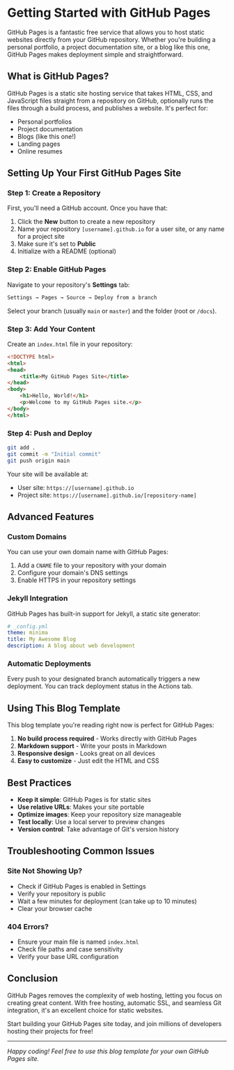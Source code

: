 # Getting Started with GitHub Pages

GitHub Pages is a fantastic free service that allows you to host static websites directly from your GitHub repository. Whether you're building a personal portfolio, a project documentation site, or a blog like this one, GitHub Pages makes deployment simple and straightforward.

## What is GitHub Pages?

GitHub Pages is a static site hosting service that takes HTML, CSS, and JavaScript files straight from a repository on GitHub, optionally runs the files through a build process, and publishes a website. It's perfect for:

- Personal portfolios
- Project documentation
- Blogs (like this one!)
- Landing pages
- Online resumes

## Setting Up Your First GitHub Pages Site

### Step 1: Create a Repository

First, you'll need a GitHub account. Once you have that:

1. Click the **New** button to create a new repository
2. Name your repository `[username].github.io` for a user site, or any name for a project site
3. Make sure it's set to **Public**
4. Initialize with a README (optional)

### Step 2: Enable GitHub Pages

Navigate to your repository's **Settings** tab:

```bash
Settings → Pages → Source → Deploy from a branch
```

Select your branch (usually `main` or `master`) and the folder (root or `/docs`).

### Step 3: Add Your Content

Create an `index.html` file in your repository:

```html
<!DOCTYPE html>
<html>
<head>
    <title>My GitHub Pages Site</title>
</head>
<body>
    <h1>Hello, World!</h1>
    <p>Welcome to my GitHub Pages site.</p>
</body>
</html>
```

### Step 4: Push and Deploy

```bash
git add .
git commit -m "Initial commit"
git push origin main
```

Your site will be available at:
- User site: `https://[username].github.io`
- Project site: `https://[username].github.io/[repository-name]`

## Advanced Features

### Custom Domains

You can use your own domain name with GitHub Pages:

1. Add a `CNAME` file to your repository with your domain
2. Configure your domain's DNS settings
3. Enable HTTPS in your repository settings

### Jekyll Integration

GitHub Pages has built-in support for Jekyll, a static site generator:

```yaml
# _config.yml
theme: minima
title: My Awesome Blog
description: A blog about web development
```

### Automatic Deployments

Every push to your designated branch automatically triggers a new deployment. You can track deployment status in the Actions tab.

## Using This Blog Template

This blog template you're reading right now is perfect for GitHub Pages:

1. **No build process required** - Works directly with GitHub Pages
2. **Markdown support** - Write your posts in Markdown
3. **Responsive design** - Looks great on all devices
4. **Easy to customize** - Just edit the HTML and CSS

## Best Practices

- **Keep it simple**: GitHub Pages is for static sites
- **Use relative URLs**: Makes your site portable
- **Optimize images**: Keep your repository size manageable
- **Test locally**: Use a local server to preview changes
- **Version control**: Take advantage of Git's version history

## Troubleshooting Common Issues

### Site Not Showing Up?

- Check if GitHub Pages is enabled in Settings
- Verify your repository is public
- Wait a few minutes for deployment (can take up to 10 minutes)
- Clear your browser cache

### 404 Errors?

- Ensure your main file is named `index.html`
- Check file paths and case sensitivity
- Verify your base URL configuration

## Conclusion

GitHub Pages removes the complexity of web hosting, letting you focus on creating great content. With free hosting, automatic SSL, and seamless Git integration, it's an excellent choice for static websites.

Start building your GitHub Pages site today, and join millions of developers hosting their projects for free!

---

*Happy coding! Feel free to use this blog template for your own GitHub Pages site.*